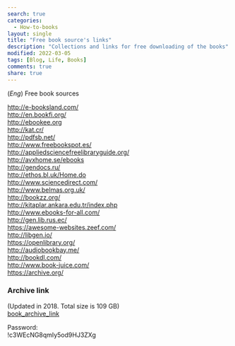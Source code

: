 ```yaml
---
search: true
categories: 
  - How-to-books
layout: single
title: "Free book source's links"
description: "Collections and links for free downloading of the books"
modified: 2022-03-05
tags: [Blog, Life, Books]
comments: true
share: true
---
```

(*Eng*) Free book sources

http://e-booksland.com/  
http://en.bookfi.org/  
http://ebookee.org  
http://kat.cr/  
http://pdfsb.net/  
http://www.freebookspot.es/  
http://appliedsciencefreelibraryguide.org/  
http://avxhome.se/ebooks  
http://gendocs.ru/  
http://ethos.bl.uk/Home.do  
http://www.sciencedirect.com/  
http://www.belmas.org.uk/  
http://bookzz.org/  
http://kitaplar.ankara.edu.tr/index.php  
http://www.ebooks-for-all.com/  
http://gen.lib.rus.ec/  
https://awesome-websites.zeef.com/  
http://libgen.io/  
https://openlibrary.org/  
http://audiobookbay.me/  
http://bookdl.com/  
http://www.book-juice.com/  
https://archive.org/  

### Archive link
(Updated in 2018. Total size is 109 GB)  
[book_archive_link](http://link.tl/1awfp)

Password:  
!c3WEcNG8qmIy5od9HJ3ZXg

